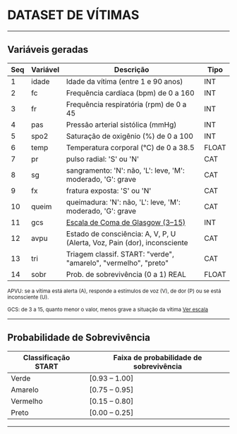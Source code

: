 # DATASET DE VÍTIMAS

---

## Variáveis geradas

| Seq|Variável  | Descrição                                             | Tipo   |
|----|----------|-------------------------------------------------------|--------|
|  1 | idade    | Idade da vítima (entre 1 e 90 anos)                   | INT    |
|  2 | fc       | Frequência cardíaca (bpm) de 0 a 160                  | INT    |
|  3 | fr       | Frequência respiratória (rpm) de 0 a 45               | INT    |
|  4 | pas      | Pressão arterial sistólica (mmHg)                     | INT    |                  
|  5 | spo2     | Saturação de oxigênio (%)   de 0 a 100                | INT    |     
|  6 | temp     | Temperatura corporal (°C)  de 0 a 38.5                | FLOAT  |
|  7 | pr       | pulso radial: 'S' ou 'N'                              | CAT    |
|  8 | sg       | sangramento: 'N': não, 'L': leve, 'M': moderado, 'G': grave | CAT |
|  9 | fx       | fratura exposta: 'S' ou 'N'                                 | CAT |
| 10 | queim    | queimadura: 'N': não, 'L': leve, 'M': moderado, 'G': grave  | CAT |
| 11 | gcs      | [Escala de Coma de Glasgow (3–15)](https://pt.wikipedia.org/wiki/Escala_de_coma_de_Glasgow) |   INT |
| 12 | avpu     | Estado de consciência: A, V, P, U (Alerta, Voz, Pain (dor), inconsciente | CAT |
| 13 | tri      | Triagem classif. START: "verde", "amarelo", "vermelho", "preto" | CAT |
| 14 | sobr     | Prob. de sobrevivência (0 a 1)  REAL                    | FLOAT |

<small>
APVU: se a vítima está alerta (A), responde a estímulos de voz (V), de dor (P) ou se está inconsciente (U).

GCS: de 3 a 15, quanto menor o valor, menos grave a situação da vítima 
[Ver escala](https://pt.wikipedia.org/wiki/Escala_de_coma_de_Glasgow#/media/Ficheiro:Escala_de_Coma_de_Glasgow_-_ECG.png)
</small>

---

## Probabilidade de Sobrevivência


| Classificação START | Faixa de probabilidade de sobrevivência |
|---------------------|-----------------------------------------|
| Verde               | [0.93 – 1.00]                           |
| Amarelo             | [0.75 – 0.95]                           |
| Vermelho            | [0.15 – 0.80]                           |
| Preto               | [0.00 – 0.25]                           |


---

